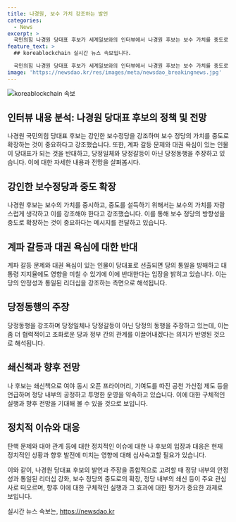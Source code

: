 ```yaml
---
title: 나경원, 보수 가치 강조하는 발언
categories:
  - News
excerpt: >
  국민의힘 나경원 당대표 후보가 세계일보와의 인터뷰에서 나경원 후보는 보수 가치를 중도로 확장하는 것이 중요하다고 강조했고, 당대표가 대통령 경선에 출마하지 않아야 한다고 밝혔다. 그는 계파 갈등을 극복하고 비판에 대처하며 강인한 보수정당을 만들어야 한다고 주장했다. 또한, 외연 확장과 당정동행 등 정치적 입장을 설명하며 쇄신책에 대한 구체적인 계획도 밝혔다.
feature_text: >
  ## koreablockchain 실시간 뉴스 속보입니다.

  국민의힘 나경원 당대표 후보가 세계일보와의 인터뷰에서 나경원 후보는 보수 가치를 중도로 확장하는 것이 중요하다고 강조했고, 당대표가 대통령 경선에 출마하지 않아야 한다고 밝혔다. 그는 계파 갈등을 극복하고 비판에 대처하며 강인한 보수정당을 만들어야 한다고 주장했다. 또한, 외연 확장과 당정동행 등 정치적 입장을 설명하며 쇄신책에 대한 구체적인 계획도 밝혔다.
image: 'https://newsdao.kr/res/images/meta/newsdao_breakingnews.jpg'
---
```


<p><img src="https://newsdao.kr/res/images/meta/newsdao_breakingnews.jpg" alt="koreablockchain 속보" /></p>

<h2 data-ke-size="size26">인터뷰 내용 분석: 나경원 당대표 후보의 정책 및 전망</h2>

<p data-ke-size="size16">나경원 국민의힘 당대표 후보는 강인한 보수정당을 강조하며 보수 정당의 가치를 중도로 확장하는 것이 중요하다고 강조했습니다. 또한, 계파 갈등 문제와 대권 욕심이 있는 인물이 당대표가 되는 것을 반대하고, 당정일체와 당정갈등이 아닌 당정동행을 주장하고 있습니다. 이에 대한 자세한 내용과 전망을 살펴봅시다.</p>

<h2 data-ke-size="size24">강인한 보수정당과 중도 확장</h2>

<p data-ke-size="size16">나경원 후보는 보수의 가치를 중시하고, 중도를 설득하기 위해서는 보수의 가치를 자랑스럽게 생각하고 이를 강조해야 한다고 강조했습니다. 이를 통해 보수 정당의 방향성을 중도로 확장하는 것이 중요하다는 메시지를 전달하고 있습니다.</p>

<h2 data-ke-size="size24">계파 갈등과 대권 욕심에 대한 반대</h2>

<p data-ke-size="size16">계파 갈등 문제와 대권 욕심이 있는 인물이 당대표로 선출되면 당의 통일을 방해하고 대통령 지지율에도 영향을 미칠 수 있기에 이에 반대한다는 입장을 밝히고 있습니다. 이는 당의 안정성과 통일된 리더십을 강조하는 측면으로 해석됩니다.</p>

<h2 data-ke-size="size24">당정동행의 주장</h2>

<p data-ke-size="size16">당정동행을 강조하며 당정일체나 당정갈등이 아닌 당정의 동행을 주장하고 있는데, 이는 좀 더 협력적이고 조화로운 당과 정부 간의 관계를 이끌어내겠다는 의지가 반영된 것으로 해석됩니다.</p>

<h2 data-ke-size="size24">쇄신책과 향후 전망</h2>

<p data-ke-size="size16">나 후보는 쇄신책으로 여야 동시 오픈 프라이머리, 기여도를 따진 공천 가산점 제도 등을 언급하며 정당 내부의 공정하고 투명한 운영을 약속하고 있습니다. 이에 대한 구체적인 실행과 향후 전망을 기대해 볼 수 있을 것으로 보입니다.</p>

<h2 data-ke-size="size24">정치적 이슈와 대응</h2>

<p data-ke-size="size16">탄핵 문제와 대야 관계 등에 대한 정치적인 이슈에 대한 나 후보의 입장과 대응은 현재 정치적인 상황과 향후 발전에 미치는 영향에 대해 심사숙고할 필요가 있습니다.</p>

<p>이와 같이, 나경원 당대표 후보의 발언과 주장을 종합적으로 고려할 때 정당 내부의 안정성과 통일된 리더십 강화, 보수 정당의 중도로의 확장, 정당 내부의 쇄신 등이 주요 관심사로 떠오르며, 향후 이에 대한 구체적인 실행과 그 효과에 대한 평가가 중요한 과제로 보입니다.</p>
실시간 뉴스 속보는, <a href="https://newsdao.kr" rel="dofollow">https://newsdao.kr</a>



